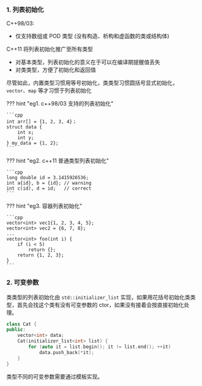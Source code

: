 ### 1. 列表初始化

C++98/03:

-   仅支持数组或 POD 类型 (没有构造、析构和虚函数的类或结构体)

C++11 将列表初始化推广至所有类型

-   对基本类型，列表初始化的意义在于可以在编译期提醒值丢失
-   对类类型，方便了初始化和返回值

尽管如此，内置类型习惯用等号初始化，类类型习惯圆括号显式初始化，`vector`、`map` 等才习惯于列表初始化

??? hint "eg1. c++98/03 支持的列表初始化"

    ```cpp
    int arr[] = {1, 2, 3, 4}；
    struct data {
        int x;
        int y;
    } my_data = {1, 2};
    ```

??? hint "eg2. c++11 普通类型列表初始化"

    ```cpp
    long double id = 3.1415926536;
    int a{id}, b = {id}; // warning
    int c(id), d = id;   // correct
    ```

??? hint "eg3. 容器列表初始化"

    ```cpp
    vector<int> vec1{1, 2, 3, 4, 5};
    vector<int> vec2 = {6, 7, 8};
    ...
    vector<int> foo(int i) {
        if (i < 5)
            return {};
        return {1, 2, 3};
    }
    ```

### 2. 可变参数

类类型的列表初始化由 `std::initializer_list` 实现，如果用花括号初始化类类型，首先会找这个类有没有可变参数的 ctor，如果没有接着会按直接初始化处理。

```cpp
class Cat {
public:
    vector<int> data;
    Cat(initializer_list<int> list) {
        for (auto it = list.begin(); it != list.end(); ++it)
            data.push_back(*it);
    }
}
```

类型不同的可变参数需要通过模板实现。
